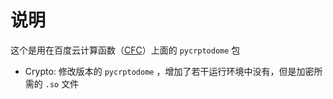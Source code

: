 # 说明
这个是用在百度云计算函数（[CFC](https://cloud.baidu.com/product-price/cfc.html)）上面的 `pycrptodome` 包
- Crypto: 修改版本的 `pycrptodome` ，增加了若干运行环境中没有，但是加密所需的 `.so` 文件
